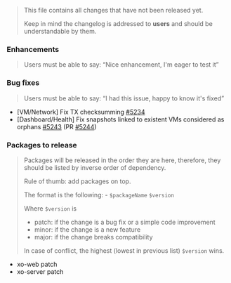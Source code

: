 > This file contains all changes that have not been released yet.
>
> Keep in mind the changelog is addressed to **users** and should be
> understandable by them.

### Enhancements

> Users must be able to say: “Nice enhancement, I'm eager to test it”

### Bug fixes

> Users must be able to say: “I had this issue, happy to know it's fixed”

- [VM/Network] Fix TX checksumming [#5234](https://github.com/vatesfr/xen-orchestra/issues/5234)
- [Dashboard/Health] Fix snapshots linked to existent VMs considered as orphans [#5243](https://github.com/vatesfr/xen-orchestra/issues/5243) (PR [#5244](https://github.com/vatesfr/xen-orchestra/pull/5244))

### Packages to release

> Packages will be released in the order they are here, therefore, they should
> be listed by inverse order of dependency.
>
> Rule of thumb: add packages on top.
>
> The format is the following: - `$packageName` `$version`
>
> Where `$version` is
>
> - patch: if the change is a bug fix or a simple code improvement
> - minor: if the change is a new feature
> - major: if the change breaks compatibility
>
> In case of conflict, the highest (lowest in previous list) `$version` wins.

- xo-web patch
- xo-server patch
